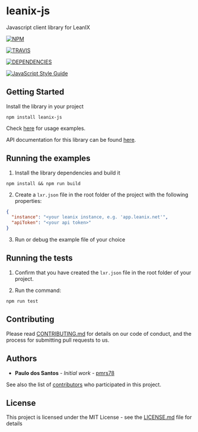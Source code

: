 # leanix-js

Javascript client library for LeanIX

[![NPM][npm-image]][npm-url]

[![TRAVIS][ci-image]][ci-url]

[![DEPENDENCIES][dependencies-image]][dependencies-url]

[![JavaScript Style Guide][standard-style-image]][standard-style-url]

## Getting Started

Install the library in your project

```
npm install leanix-js
```

Check [here][examples-url] for usage examples.

API documentation for this library can be found [here][documentation-url].

## Running the examples

1. Install the library dependencies and build it
```
npm install && npm run build
```

2. Create a `lxr.json` file in the root folder of the project with the following properties:
```json
{
  "instance": "<your leanix instance, e.g. 'app.leanix.net'",
  "apiToken": "<your api token>"
}
```

3. Run or debug the example file of your choice

## Running the tests

1. Confirm that you have created the `lxr.json` file in the root folder of your project.

2. Run the command:

```
npm run test
```

## Contributing

Please read [CONTRIBUTING.md](CONTRIBUTING.md) for details on our code of conduct, and the process for submitting pull requests to us.

## Authors

* **Paulo dos Santos** - *Initial work* - [pmrs78](https://github.com/pmrs78)

See also the list of [contributors](https://github.com/leanix-public/leanix-js/graphs/contributors) who participated in this project.

## License

This project is licensed under the MIT License - see the [LICENSE.md](LICENSE.md) file for details


[documentation-url]: https://leanix-public.github.io/leanix-js/

[examples-url]: https://github.com/leanix-public/leanix-js/tree/master/examples

[npm-image]: https://nodei.co/npm/leanix-js.png
[npm-url]: https://nodei.co/npm/leanix-js/

[ci-image]: https://travis-ci.org/leanix-public/leanix-js.svg?branch=master
[ci-url]: https://travis-ci.org/leanix-public/leanix-js

[dependencies-image]: https://david-dm.org/leanix-public/leanix-js.svg
[dependencies-url]: https://david-dm.org/leanix-public/leanix-js

[standard-style-image]: https://img.shields.io/badge/code_style-standard-brightgreen.svg
[standard-style-url]: https://standardjs.com
